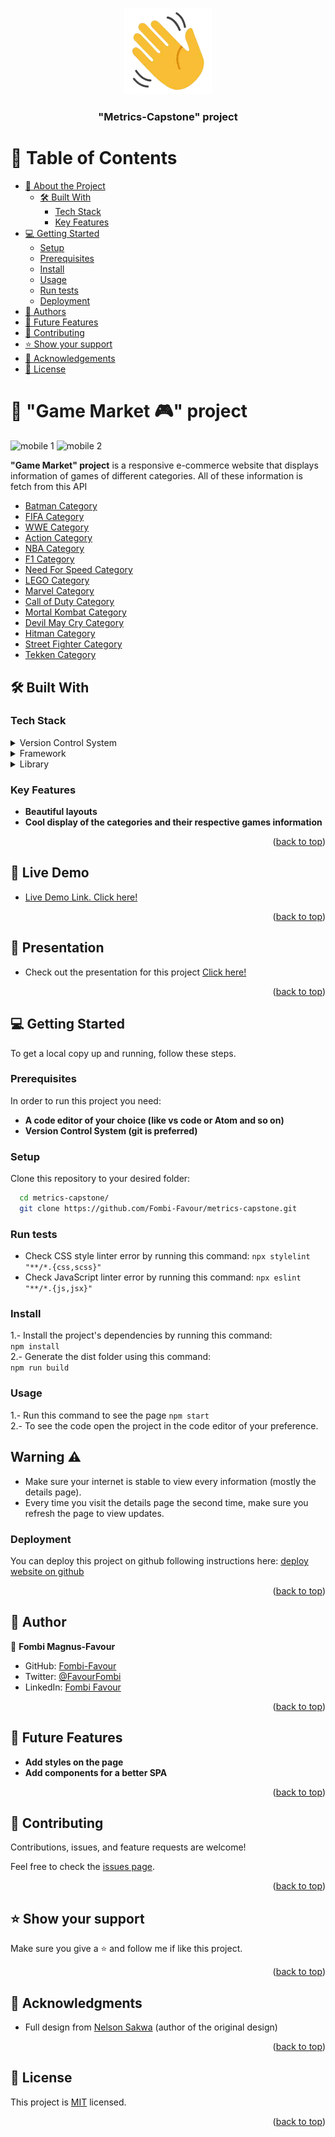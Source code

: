 <a name="readme-top"></a>
  
<div align="center">
 
  <img src="wave.png" alt="logo" width="140"  height="auto" />
  <br/>

  <h3><b>"Metrics-Capstone" project</b></h3>

</div>

# 📗 Table of Contents

- [📖 About the Project](#about-project)
  - [🛠 Built With](#built-with)
    - [Tech Stack](#tech-stack)
    - [Key Features](#key-features)
- [💻 Getting Started](#getting-started)
  - [Setup](#setup)
  - [Prerequisites](#prerequisites)
  - [Install](#install)
  - [Usage](#usage)
  - [Run tests](#run-tests)
  - [Deployment](#deployment)
- [👥 Authors](#authors)
- [🔭 Future Features](#future-features)
- [🤝 Contributing](#contributing)
- [⭐️ Show your support](#support)
- [🙏 Acknowledgements](#acknowledgements)
- [📝 License](#license)


# 📖 "Game Market 🎮" project <a name="about-project"></a>

![mobile 1](https://github.com/Fombi-Favour/metrics-capstone/assets/77404317/db6830ff-94dd-45e1-be3a-9ccc7d6d0909)
![mobile 2](https://github.com/Fombi-Favour/metrics-capstone/assets/77404317/8d4f1667-0ec2-453a-96ab-365a5ae9be81)

**"Game Market" project** is a responsive e-commerce website that displays information of games of different categories. All of these information is fetch from this API

- [Batman Category](https://www.cheapshark.com/api/1.0/games?title=batman)
- [FIFA Category](https://www.cheapshark.com/api/1.0/games?title=fifa)
- [WWE Category](https://www.cheapshark.com/api/1.0/games?title=wwe)
- [Action Category](https://www.cheapshark.com/api/1.0/games?title=action)
- [NBA Category](https://www.cheapshark.com/api/1.0/games?title=nba)
- [F1 Category](https://www.cheapshark.com/api/1.0/games?title=f1)
- [Need For Speed Category](https://www.cheapshark.com/api/1.0/games?title=nfs)
- [LEGO Category](https://www.cheapshark.com/api/1.0/games?title=lego)
- [Marvel Category](https://www.cheapshark.com/api/1.0/games?title=marvels)
- [Call of Duty Category](https://www.cheapshark.com/api/1.0/games?title=call-of-duty)
- [Mortal Kombat Category](https://www.cheapshark.com/api/1.0/games?title=mortal-kombat)
- [Devil May Cry Category](https://www.cheapshark.com/api/1.0/games?title=devil-may-cry)
- [Hitman Category](https://www.cheapshark.com/api/1.0/games?title=hitman)
- [Street Fighter Category](https://www.cheapshark.com/api/1.0/games?title=street-fighter)
- [Tekken Category](https://www.cheapshark.com/api/1.0/games?title=tekken)

## 🛠 Built With <a name="built-with"></a>

### Tech Stack <a name="tech-stack"></a>

<details>
  <summary>Version Control System</summary>
  <ul>
    <li><a href="https://git-scm.com/">Git</a></li>
  </ul>
</details>

<details>
  <summary>Framework</summary>
  <ul>
    <li><a href="https://react.dev/">React JS</a></li>
    <li><a href="https://tailwindcss.com/">Tailwind CSS</a></li>
  </ul>
</details>

<details>
  <summary>Library</summary>
  <ul>
    <li><a href="https://redux.js.org/">Redux</a></li>
  </ul>
</details>


### Key Features <a name="key-features"></a>

- **Beautiful layouts**
- **Cool display of the categories and their respective games information**

<p align="right">(<a href="#readme-top">back to top</a>)</p>

## 🚀 Live Demo <a name="live-demo"></a>

- [Live Demo Link. Click here!](https://covid-19-ct.netlify.app/)

<p align="right">(<a href="#readme-top">back to top</a>)</p>

## 🎥 Presentation <a name="live-demo"></a>

- Check out the presentation for this project [Click here!](https://www.loom.com/share/d66523b5ec07413c8b23c4582bd99e7f?sid=5147dce9-b707-4f57-8c9c-70db11e177b4)

<p align="right">(<a href="#readme-top">back to top</a>)</p>

## 💻 Getting Started <a name="getting-started"></a>

To get a local copy up and running, follow these steps.

### Prerequisites

In order to run this project you need:


- **A code editor of your choice (like vs code or Atom and so on)**
 - **Version Control System (git is preferred)**
 

### Setup

Clone this repository to your desired folder:

```sh
  cd metrics-capstone/
  git clone https://github.com/Fombi-Favour/metrics-capstone.git
```
### Run tests
- Check CSS style linter error by running this command:
`npx stylelint "**/*.{css,scss}"`
- Check JavaScript linter error by running this command:
`npx eslint "**/*.{js,jsx}"`

### Install
1.- Install the project's dependencies by running this command:   
`npm install`  
2.- Generate the dist folder using this command:  
`npm run build`

### Usage
1.- Run this command to see the page `npm start`  
2.- To see the code open the project in the code editor of your preference.

## Warning ⚠️ 
- Make sure your internet is stable to view every information (mostly the details page).
- Every time you visit the details page the second time, make sure you refresh the page to view updates.

### Deployment

You can deploy this project on github following instructions here:
[deploy website on github](https://docs.github.com/en/pages/getting-started-with-github-pages/creating-a-github-pages-site)

<p align="right">(<a href="#readme-top">back to top</a>)</p>


## 👥 Author <a name="authors"></a>

👤 **Fombi Magnus-Favour**

- GitHub: [Fombi-Favour](https://github.com/Fombi-Favour)
- Twitter: [@FavourFombi](https://twitter.com/FavourFombi)
- LinkedIn: [Fombi Favour](https://www.linkedin.com/in/fombi-favour/)

<p align="right">(<a href="#readme-top">back to top</a>)</p>

## 🔭 Future Features <a name="future-features"></a>

-  **Add styles on the page**
-  **Add components for a better SPA**

<p align="right">(<a href="#readme-top">back to top</a>)</p>

## 🤝 Contributing <a name="contributing"></a>

Contributions, issues, and feature requests are welcome!

Feel free to check the [issues page](https://github.com/Fombi-Favour/metrics-capstone/issues).

<p align="right">(<a href="#readme-top">back to top</a>)</p>


## ⭐️ Show your support <a name="support"></a>

Make sure you give a ⭐ and follow me if like this project.

<p align="right">(<a href="#readme-top">back to top</a>)</p>


## 🙏 Acknowledgments <a name="acknowledgements"></a>

  - Full design from [Nelson Sakwa](https://www.behance.net/sakwadesignstudio) (author of the original design)

<p align="right">(<a href="#readme-top">back to top</a>)</p>


## 📝 License <a name="license"></a>

This project is [MIT](./MIT.md) licensed.

<p align="right">(<a href="#readme-top">back to top</a>)</p>
